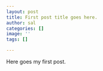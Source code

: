 ```yaml
---
layout: post
title: First post title goes here.
author: sal
categories: []
image: ''
tags: []

---
```

Here goes my first post.